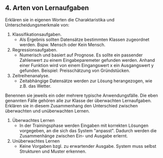 ## 4. Arten von Lernaufgaben
Erklären sie in eigenen Worten die Charaktaristika und Unterscheidungsmerkmale von:

1. Klassifikationsaufgaben.
    * Als Ergebnis sollten Datensätze bestimmten Klassen zugeordnet werden. Bspw. Mensch oder Kein Mensch. 
2. Regressionsaufgaben.
    * Numerisch und basiert auf Prognose. Es sollte ein passender Zahlenwert zu einem Eingabeparemeter gefunden werden. Anhand einer Funktion wird von einem Eingangswert x ein Ausgangswert y gefunden. Beispiel: Preisschätzung von Gründstücken. 
3. Zeitreihenanalyse.
    * Zeitabhängige Datensätze werden zur Lösung herangezogen, wie z.B. das Wetter.

Benennen sie jeweils ein oder mehrere typische Anwendungsfälle. Die eben genannten Fälle gehören alle zur Klasse der überwachten Lernaufgaben. Erklären sie in diesem Zusammenhang den Unterschied zwischen überwachten und unüberwachten Lernen.

1. Überwachtes Lernen
    * In der Trainingsphase werden Eingaben mit korrekten Lösungen vorgegeben, an die sich das System "anpasst". Dadurch werden die Zusammenhänge zwischen Ein- und Ausgabe erlernt.
2. Unüberwachtes Lernen
    * Keine Vorgaben bzgl. zu erwartender Ausgabe. System muss selbst Strukturen und Muster erkennen. 